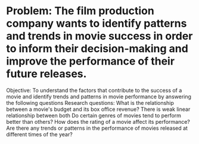 # Problem: The film production company wants to identify patterns and trends in movie success in order to inform their decision-making and improve the performance of their future releases.
Objective: To understand the factors that contribute to the success of a movie and identify trends and patterns in movie performance by answering the following questions
Research questions:
What is the relationship between a movie's budget and its box office revenue? There is weak linear relationship between both
Do certain genres of movies tend to perform better than others?
How does the rating of a movie affect its performance?
Are there any trends or patterns in the performance of movies released at different times of the year?
